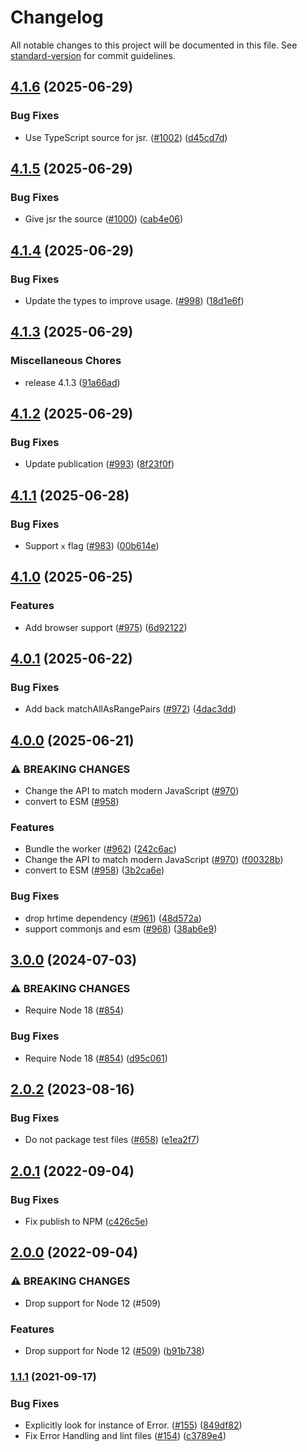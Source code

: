 # Changelog

All notable changes to this project will be documented in this file. See [standard-version](https://github.com/conventional-changelog/standard-version) for commit guidelines.

## [4.1.6](https://github.com/streetsidesoftware/regexp-worker/compare/v4.1.5...v4.1.6) (2025-06-29)


### Bug Fixes

* Use TypeScript source for jsr. ([#1002](https://github.com/streetsidesoftware/regexp-worker/issues/1002)) ([d45cd7d](https://github.com/streetsidesoftware/regexp-worker/commit/d45cd7d73af129309160fd7a9919b6677c87d24d))

## [4.1.5](https://github.com/streetsidesoftware/regexp-worker/compare/v4.1.4...v4.1.5) (2025-06-29)


### Bug Fixes

* Give jsr the source ([#1000](https://github.com/streetsidesoftware/regexp-worker/issues/1000)) ([cab4e06](https://github.com/streetsidesoftware/regexp-worker/commit/cab4e06a7746bbe66b113acd5f1018f07c5c1f99))

## [4.1.4](https://github.com/streetsidesoftware/regexp-worker/compare/v4.1.3...v4.1.4) (2025-06-29)


### Bug Fixes

* Update the types to improve usage. ([#998](https://github.com/streetsidesoftware/regexp-worker/issues/998)) ([18d1e6f](https://github.com/streetsidesoftware/regexp-worker/commit/18d1e6f6a59ff9dfcff165443e4345749137a31b))

## [4.1.3](https://github.com/streetsidesoftware/regexp-worker/compare/v4.1.2...v4.1.3) (2025-06-29)


### Miscellaneous Chores

* release 4.1.3 ([91a66ad](https://github.com/streetsidesoftware/regexp-worker/commit/91a66ad92e1744dd6e1e428379507c629570463b))

## [4.1.2](https://github.com/streetsidesoftware/regexp-worker/compare/v4.1.1...v4.1.2) (2025-06-29)


### Bug Fixes

* Update publication ([#993](https://github.com/streetsidesoftware/regexp-worker/issues/993)) ([8f23f0f](https://github.com/streetsidesoftware/regexp-worker/commit/8f23f0f0cee74d284ef404c6255ab8e12b917b4f))

## [4.1.1](https://github.com/streetsidesoftware/regexp-worker/compare/v4.1.0...v4.1.1) (2025-06-28)


### Bug Fixes

* Support `x` flag ([#983](https://github.com/streetsidesoftware/regexp-worker/issues/983)) ([00b614e](https://github.com/streetsidesoftware/regexp-worker/commit/00b614ee901631a9ae777f646ea8a38ff2593e83))

## [4.1.0](https://github.com/streetsidesoftware/regexp-worker/compare/v4.0.1...v4.1.0) (2025-06-25)


### Features

* Add browser support ([#975](https://github.com/streetsidesoftware/regexp-worker/issues/975)) ([6d92122](https://github.com/streetsidesoftware/regexp-worker/commit/6d9212220807246b01899f438edd7e2e4284871a))

## [4.0.1](https://github.com/streetsidesoftware/regexp-worker/compare/v4.0.0...v4.0.1) (2025-06-22)


### Bug Fixes

* Add back matchAllAsRangePairs ([#972](https://github.com/streetsidesoftware/regexp-worker/issues/972)) ([4dac3dd](https://github.com/streetsidesoftware/regexp-worker/commit/4dac3ddc61422e6f6c053ef985b20989aebd8be1))

## [4.0.0](https://github.com/streetsidesoftware/regexp-worker/compare/v3.0.0...v4.0.0) (2025-06-21)


### ⚠ BREAKING CHANGES

* Change the API to match modern JavaScript ([#970](https://github.com/streetsidesoftware/regexp-worker/issues/970))
* convert to ESM ([#958](https://github.com/streetsidesoftware/regexp-worker/issues/958))

### Features

* Bundle the worker ([#962](https://github.com/streetsidesoftware/regexp-worker/issues/962)) ([242c6ac](https://github.com/streetsidesoftware/regexp-worker/commit/242c6ace3f55916a4d664beae6aa8055e708b957))
* Change the API to match modern JavaScript ([#970](https://github.com/streetsidesoftware/regexp-worker/issues/970)) ([f00328b](https://github.com/streetsidesoftware/regexp-worker/commit/f00328bf6a36c44528a34d31b1649a260c16d141))
* convert to ESM ([#958](https://github.com/streetsidesoftware/regexp-worker/issues/958)) ([3b2ca6e](https://github.com/streetsidesoftware/regexp-worker/commit/3b2ca6edb0c2e76b1843a60a63837ef7e40f314f))


### Bug Fixes

* drop hrtime dependency ([#961](https://github.com/streetsidesoftware/regexp-worker/issues/961)) ([48d572a](https://github.com/streetsidesoftware/regexp-worker/commit/48d572a05c990d54e5b7c2cba8c6f973e360cc35))
* support commonjs and esm ([#968](https://github.com/streetsidesoftware/regexp-worker/issues/968)) ([38ab6e9](https://github.com/streetsidesoftware/regexp-worker/commit/38ab6e925fdadb7fa73187004ac93f492846bfc9))

## [3.0.0](https://github.com/streetsidesoftware/regexp-worker/compare/v2.0.2...v3.0.0) (2024-07-03)

### ⚠ BREAKING CHANGES

- Require Node 18 ([#854](https://github.com/streetsidesoftware/regexp-worker/issues/854))

### Bug Fixes

- Require Node 18 ([#854](https://github.com/streetsidesoftware/regexp-worker/issues/854)) ([d95c061](https://github.com/streetsidesoftware/regexp-worker/commit/d95c06100b5d39c84b0d73c74d7276cc4511ebdb))

## [2.0.2](https://github.com/streetsidesoftware/regexp-worker/compare/v2.0.1...v2.0.2) (2023-08-16)

### Bug Fixes

- Do not package test files ([#658](https://github.com/streetsidesoftware/regexp-worker/issues/658)) ([e1ea2f7](https://github.com/streetsidesoftware/regexp-worker/commit/e1ea2f7c8786864ed9d0b3bc625fa2c7e2a2b647))

## [2.0.1](https://github.com/streetsidesoftware/regexp-worker/compare/v2.0.0...v2.0.1) (2022-09-04)

### Bug Fixes

- Fix publish to NPM ([c426c5e](https://github.com/streetsidesoftware/regexp-worker/commit/c426c5e754507e3e92c871d1b8dcfa6a50325a87))

## [2.0.0](https://github.com/streetsidesoftware/regexp-worker/compare/v1.1.1...v2.0.0) (2022-09-04)

### ⚠ BREAKING CHANGES

- Drop support for Node 12 (#509)

### Features

- Drop support for Node 12 ([#509](https://github.com/streetsidesoftware/regexp-worker/issues/509)) ([b91b738](https://github.com/streetsidesoftware/regexp-worker/commit/b91b7388847dbcd524bea6729856b414ebffc881))

### [1.1.1](https://github.com/streetsidesoftware/regexp-worker/compare/v1.1.0...v1.1.1) (2021-09-17)

### Bug Fixes

- Explicitly look for instance of Error. ([#155](https://github.com/streetsidesoftware/regexp-worker/issues/155)) ([849df82](https://github.com/streetsidesoftware/regexp-worker/commit/849df82b13ee9b3308a7515dd9edb6dc31662e3a))
- Fix Error Handling and lint files ([#154](https://github.com/streetsidesoftware/regexp-worker/issues/154)) ([c3789e4](https://github.com/streetsidesoftware/regexp-worker/commit/c3789e4c406aafa51ad99e5098314d851e27e934))
